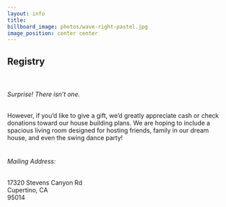 ```yaml
---
layout: info
title: 
billboard_image: photos/wave-right-pastel.jpg
image_position: center center
---
```


## Registry
<br>

###### Surprise! There isn’t one.  
However, if you’d like to give a gift, we’d greatly appreciate cash or check donations toward our house building plans. We are hoping to include a spacious living room designed for hosting friends, family in our dream house, and even the swing dance party!  
<br>

###### Mailing Address: ######
17320 Stevens Canyon Rd  
Cupertino, CA  
95014
